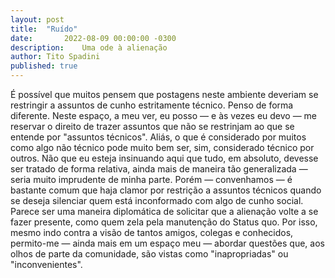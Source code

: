 ```yaml
---
layout:	post
title: 	"Ruído"
date:		2022-08-09 00:00:00 -0300
description:	Uma ode à alienação
author:	Tito Spadini
published: true
---
```


É possível que muitos pensem que postagens neste ambiente deveriam se restringir a assuntos de cunho estritamente técnico. Penso de forma diferente. Neste espaço, a meu ver, eu posso — e às vezes eu devo — me reservar o direito de trazer assuntos que não se restrinjam ao que se entende por "assuntos técnicos". Aliás, o que é considerado por muitos como algo não técnico pode muito bem ser, sim, considerado técnico por outros. Não que eu esteja insinuando aqui que tudo, em absoluto, devesse ser tratado de forma relativa, ainda mais de maneira tão generalizada — seria muito imprudente de minha parte. Porém — convenhamos — é bastante comum que haja clamor por restrição a assuntos técnicos quando se deseja silenciar quem está inconformado com algo de cunho social. Parece ser uma maneira diplomática de solicitar que a alienação volte a se fazer presente, como quem zela pela manutenção do Status quo. Por isso, mesmo indo contra a visão de tantos amigos, colegas e conhecidos, permito-me — ainda mais em um espaço meu — abordar questões que, aos olhos de parte da comunidade, são vistas como "inapropriadas" ou "inconvenientes".

